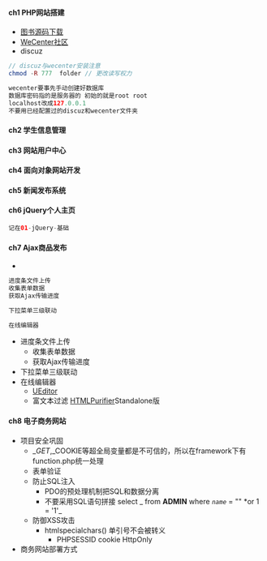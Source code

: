 #### **ch1 PHP网站搭建**

* [图书源码下载](http://book.boxuegu.com/php_ajax/)
* [WeCenter社区](http://www.wecenter.com/)
* discuz

```php
// discuz与wecenter安装注意
chmod -R 777  folder // 更改读写权力

wecenter要事先手动创建好数据库
数据库密码指的是服务器的 初始的就是root root
localhost改成127.0.0.1
不要用已经配置过的discuz和wecenter文件夹
```

#### **ch2 学生信息管理**

#### **ch3 网站用户中心**

#### **ch4 面向对象网站开发**

#### **ch5 新闻发布系统**

#### **ch6 jQuery个人主页**

```php
记在01-jQuery-基础
```

#### **ch7 Ajax商品发布**

* 
```php
进度条文件上传
收集表单数据
获取Ajax传输进度

下拉菜单三级联动

在线编辑器
```

* 进度条文件上传
  * 收集表单数据
  * 获取Ajax传输进度
* 下拉菜单三级联动
* 在线编辑器
  * [UEditor](http://ueditor.baidu.com/website/)
  * 富文本过滤 [HTMLPurifier](http://htmlpurifier.org/download)Standalone版

#### **ch8 电子商务网站**

* 项目安全巩固
  * $\_GET,$\_COOKIE等超全局变量都是不可信的，所以在framework下有function.php统一处理
  * 表单验证
  * 防止SQL注入 
    * PDO的预处理机制把SQL和数据分离
    * 不要采用SQL语句拼接 select _ from **ADMIN** where _`name`_ = "" \*or 1 = '1'_
  * 防御XSS攻击
    * htmlspecialchars\(\) 单引号不会被转义
      * PHPSESSID cookie HttpOnly
* 商务网站部署方式



